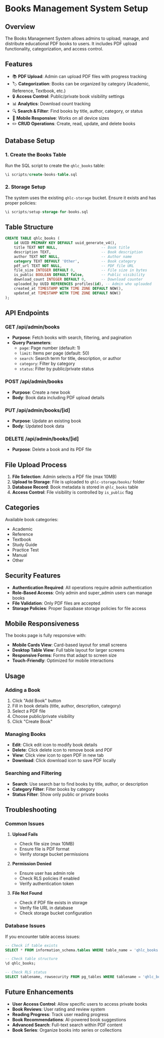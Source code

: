 # Books Management System Setup

## Overview
The Books Management System allows admins to upload, manage, and distribute educational PDF books to users. It includes PDF upload functionality, categorization, and access control.

## Features
- 📚 **PDF Upload**: Admin can upload PDF files with progress tracking
- 🏷️ **Categorization**: Books can be organized by category (Academic, Reference, Textbook, etc.)
- 🔒 **Access Control**: Public/private book visibility settings
- 📊 **Analytics**: Download count tracking
- 🔍 **Search & Filter**: Find books by title, author, category, or status
- 📱 **Mobile Responsive**: Works on all device sizes
- ✏️ **CRUD Operations**: Create, read, update, and delete books

## Database Setup

### 1. Create the Books Table
Run the SQL script to create the `qhlc_books` table:

```sql
\i scripts/create-books-table.sql
```

### 2. Storage Setup
The system uses the existing `qhlc-storage` bucket. Ensure it exists and has proper policies:

```sql
\i scripts/setup-storage-for-books.sql
```

## Table Structure

```sql
CREATE TABLE qhlc_books (
    id UUID PRIMARY KEY DEFAULT uuid_generate_v4(),
    title TEXT NOT NULL,                    -- Book title
    description TEXT,                       -- Book description
    author TEXT NOT NULL,                   -- Author name
    category TEXT DEFAULT 'Other',          -- Book category
    pdf_url TEXT NOT NULL,                  -- PDF file URL
    file_size INTEGER DEFAULT 0,            -- File size in bytes
    is_public BOOLEAN DEFAULT false,        -- Public visibility
    download_count INTEGER DEFAULT 0,       -- Download counter
    uploaded_by UUID REFERENCES profiles(id), -- Admin who uploaded
    created_at TIMESTAMP WITH TIME ZONE DEFAULT NOW(),
    updated_at TIMESTAMP WITH TIME ZONE DEFAULT NOW()
);
```

## API Endpoints

### GET /api/admin/books
- **Purpose**: Fetch books with search, filtering, and pagination
- **Query Parameters**:
  - `page`: Page number (default: 1)
  - `limit`: Items per page (default: 50)
  - `search`: Search term for title, description, or author
  - `category`: Filter by category
  - `status`: Filter by public/private status

### POST /api/admin/books
- **Purpose**: Create a new book
- **Body**: Book data including PDF upload details

### PUT /api/admin/books/[id]
- **Purpose**: Update an existing book
- **Body**: Updated book data

### DELETE /api/admin/books/[id]
- **Purpose**: Delete a book and its PDF file

## File Upload Process

1. **File Selection**: Admin selects a PDF file (max 10MB)
2. **Upload to Storage**: File is uploaded to `qhlc-storage/books/` folder
3. **Database Record**: Book metadata is stored in `qhlc_books` table
4. **Access Control**: File visibility is controlled by `is_public` flag

## Categories

Available book categories:
- Academic
- Reference
- Textbook
- Study Guide
- Practice Test
- Manual
- Other

## Security Features

- **Authentication Required**: All operations require admin authentication
- **Role-Based Access**: Only admin and super_admin users can manage books
- **File Validation**: Only PDF files are accepted
- **Storage Policies**: Proper Supabase storage policies for file access

## Mobile Responsiveness

The books page is fully responsive with:
- **Mobile Cards View**: Card-based layout for small screens
- **Desktop Table View**: Full table layout for larger screens
- **Responsive Forms**: Forms that adapt to screen size
- **Touch-Friendly**: Optimized for mobile interactions

## Usage

### Adding a Book
1. Click "Add Book" button
2. Fill in book details (title, author, description, category)
3. Select a PDF file
4. Choose public/private visibility
5. Click "Create Book"

### Managing Books
- **Edit**: Click edit icon to modify book details
- **Delete**: Click delete icon to remove book and PDF
- **View**: Click view icon to open PDF in new tab
- **Download**: Click download icon to save PDF locally

### Searching and Filtering
- **Search**: Use search bar to find books by title, author, or description
- **Category Filter**: Filter books by category
- **Status Filter**: Show only public or private books

## Troubleshooting

### Common Issues

1. **Upload Fails**
   - Check file size (max 10MB)
   - Ensure file is PDF format
   - Verify storage bucket permissions

2. **Permission Denied**
   - Ensure user has admin role
   - Check RLS policies if enabled
   - Verify authentication token

3. **File Not Found**
   - Check if PDF file exists in storage
   - Verify file URL in database
   - Check storage bucket configuration

### Database Issues

If you encounter table access issues:
```sql
-- Check if table exists
SELECT * FROM information_schema.tables WHERE table_name = 'qhlc_books';

-- Check table structure
\d qhlc_books;

-- Check RLS status
SELECT tablename, rowsecurity FROM pg_tables WHERE tablename = 'qhlc_books';
```

## Future Enhancements

- **User Access Control**: Allow specific users to access private books
- **Book Reviews**: User rating and review system
- **Reading Progress**: Track user reading progress
- **Book Recommendations**: AI-powered book suggestions
- **Advanced Search**: Full-text search within PDF content
- **Book Series**: Organize books into series or collections 